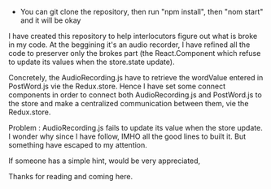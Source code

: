 * You can git clone the repository, then run "npm install", then "nom start" and it will be okay 

I have created this repository to help interlocutors figure out what is broke in my code. At the beggining it's an audio recorder, I have refined all the code to preserver only the brokes part (the React.Component which refuse to update its values when the store.state update).

Concretely, the AudioRecording.js have to retrieve the wordValue entered in PostWord.js vie the Redux.store. Hence I have set some connect components in order to connect both AudioRecording.js and PostWord.js to the store and make a centralized communication between them, vie the Redux.store.

Problem : AudioRecording.js fails to update its value when the store update. I wonder why since I have follow, IMHO all the good lines to built it. But something have escaped to my attention.

If someone has a simple hint, would be very appreciated,

Thanks for reading and coming here.
